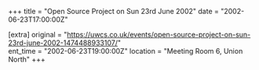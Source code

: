 +++
title = "Open Source Project on Sun 23rd June 2002"
date = "2002-06-23T17:00:00Z"

[extra]
original = "https://uwcs.co.uk/events/open-source-project-on-sun-23rd-june-2002-1474488933107/"    
ent_time = "2002-06-23T19:00:00Z"
location = "Meeting Room 6, Union North"
+++



